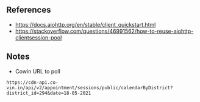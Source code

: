 
## References
* https://docs.aiohttp.org/en/stable/client_quickstart.html
* https://stackoverflow.com/questions/46991562/how-to-reuse-aiohttp-clientsession-pool
## Notes
* Cowin URL to poll 
```
https://cdn-api.co-vin.in/api/v2/appointment/sessions/public/calendarByDistrict?district_id=294&date=18-05-2021
```